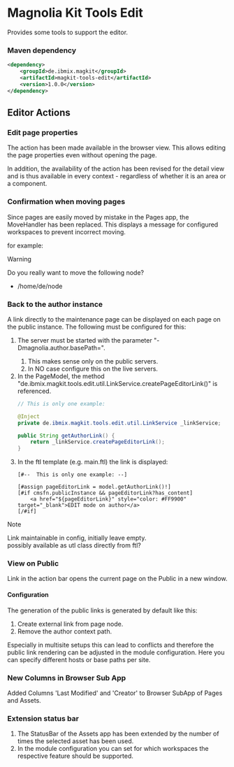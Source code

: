 # Magnolia Kit Tools Edit #
Provides some tools to support the editor.

### Maven dependency
```xml
<dependency>
    <groupId>de.ibmix.magkit</groupId>
    <artifactId>magkit-tools-edit</artifactId>
    <version>1.0.0</version>
</dependency>
```

## Editor Actions ##
### Edit page properties ###
The action has been made available in the browser view. This allows editing the page properties even without opening the page.  

In addition, the availability of the action has been revised for the detail view and is thus available in every context - regardless of whether it is an area or a component.

### Confirmation when moving pages ###
Since pages are easily moved by mistake in the Pages app, the MoveHandler has been replaced. This displays a message for configured workspaces to prevent incorrect moving.

for example:
> [!WARNING]
> Do you really want to move the following node?
> * /home/de/node

### Back to the author instance ###
A link directly to the maintenance page can be displayed on each page on the public instance. The following must be configured for this:
1. The server must be started with the parameter "-Dmagnolia.author.basePath=<URL of Author>".
   1. This makes sense only on the public servers.
   2. In NO case configure this on the live servers.
2. In the PageModel, the method "de.ibmix.magkit.tools.edit.util.LinkService.createPageEditorLink()" is referenced.
    ```java
    // This is only one example:

    @Inject
    private de.ibmix.magkit.tools.edit.util.LinkService _linkService;
   
    public String getAuthorLink() {
        return _linkService.createPageEditorLink();
    }
    ```
3. In the ftl template (e.g. main.ftl) the link is displayed:
    ```
    [#--  This is only one example: --]

    [#assign pageEditorLink = model.getAuthorLink()!]
    [#if cmsfn.publicInstance && pageEditorLink?has_content]
        <a href="${pageEditorLink}" style="color: #FF9900" target="_blank">EDIT mode on author</a>
    [/#if]
    ```
> [!NOTE]
> Link maintainable in config, initially leave empty.  
> possibly available as utl class directly from ftl?

### View on Public ###
Link in the action bar opens the current page on the Public in a new window.

#### Configuration ####
The generation of the public links is generated by default like this:
1. Create external link from page node.
2. Remove the author context path.

Especially in multisite setups this can lead to conflicts and therefore the public link rendering can be adjusted in the module configuration.
Here you can specify different hosts or base paths per site.

### New Columns in Browser Sub App ###
Added Columns 'Last Modified' and 'Creator' to Browser SubApp of Pages and Assets.

### Extension status bar ###
1. The StatusBar of the Assets app has been extended by the number of times the selected asset has been used.
2. In the module configuration you can set for which workspaces the respective feature should be supported.
